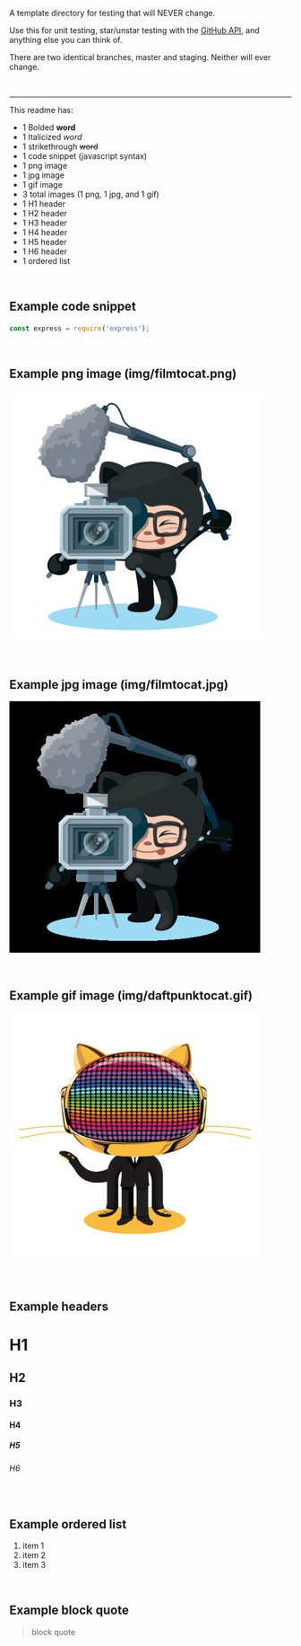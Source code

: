A template directory for testing that will NEVER change.

Use this for unit testing, star/unstar testing with the [GitHub API](https://developer.github.com/v3/), and anything else you can think of.

There are two identical branches, master and staging. Neither will ever change.

<br>

---

This readme has:
* 1 Bolded **word**
* 1 Italicized *word*
* 1 strikethrough ~~word~~
* 1 code snippet (javascript syntax)
* 1 png image
* 1 jpg image
* 1 gif image
* 3 total images (1 png, 1 jpg, and 1 gif)
* 1 H1 header
* 1 H2 header
* 1 H3 header
* 1 H4 header
* 1 H5 header
* 1 H6 header
* 1 ordered list

<br>

Example code snippet
---
```js
const express = require('express');
```

<br>

Example png image (img/filmtocat.png)
---
![octocat](img/filmtocat.png)

<br>

Example jpg image (img/filmtocat.jpg)
---
![octocat](img/filmtocat.jpg)

<br>

Example gif image (img/daftpunktocat.gif)
---
![octocat](img/daftpunktocat.gif)

<br>

Example headers
---
# H1
## H2
### H3
#### H4
##### H5
###### H6

<br>

Example ordered list
---
1. item 1
2. item 2
3. item 3

<br>

Example block quote
---
> block quote
